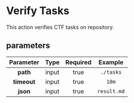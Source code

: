 # Verify Tasks

This action verifies CTF tasks on repository.

## parameters

| Parameter | Type | Required | Example |
|:---------:|:----:|:--------:|:-------:|
| **path** | input | true | `./tasks` |
| **timeout** | input | true | `10m` |
| **json** | input | true | `result.md` |
